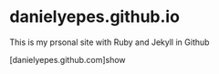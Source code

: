 # danielyepes.github.io

This is my prsonal site with Ruby and Jekyll in Github

[danielyepes.github.com]show 
